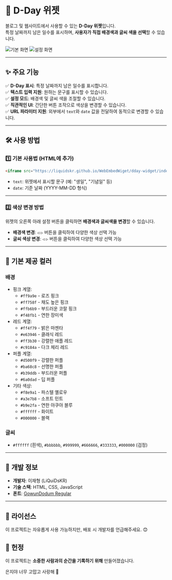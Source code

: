 # 📆 D-Day 위젯

블로그 및 웹사이트에서 사용할 수 있는 **D-Day 위젯**입니다.  
특정 날짜까지 남은 일수를 표시하며, **사용자가 직접 배경색과 글씨 색을 선택**할 수 있습니다.

![기본 화면](https://liquidskr.github.io/WebEmbedWiget/dday-widget/preview/idle.png)
![설정 화면](https://liquidskr.github.io/WebEmbedWiget/dday-widget/preview/setting.png)

---

## ✨ 주요 기능

✅ **D-Day 표시**: 특정 날짜까지 남은 일수를 표시합니다.  
✅ **텍스트 입력 지원**: 원하는 문구를 표시할 수 있습니다.  
✅ **설정 모드**: 배경색 및 글씨 색을 조절할 수 있습니다.  
✅ **직관적인 UI**: 간단한 버튼 조작으로 색상을 변경할 수 있습니다.  
✅ **URL 파라미터 지원**: 외부에서 `text`와 `date` 값을 전달하여 동적으로 변경할 수 있습니다.  

---

## 🛠️ 사용 방법

### 1️⃣ 기본 사용법 (HTML에 추가)
```html
<iframe src="https://liquidskr.github.io/WebEmbedWiget/dday-widget/index.html?text=생일&date=2025-05-31" width="200" height="200" style="border:none;"></iframe>
```

- `text`: 위젯에서 표시할 문구 (예: "생일", "기념일" 등)
- `date`: 기준 날짜 (YYYY-MM-DD 형식)

---

### 2️⃣ 색상 변경 방법
위젯의 오른쪽 아래 설정 버튼을 클릭하면 **배경색과 글씨색을 변경**할 수 있습니다.

- **배경색 변경**: `◁` `▷` 버튼을 클릭하여 다양한 색상 선택 가능
- **글씨 색상 변경**: `◁` `▷` 버튼을 클릭하여 다양한 색상 선택 가능

---

## 🎨 기본 제공 컬러

### 배경
- 핑크 계열:
  - `#ff9a9e` - 로즈 핑크
  - `#ff758f` - 채도 높은 핑크
  - `#ffb6b9` - 부드러운 코랄 핑크
  - `#f48fb1` - 연한 장미색
- 레드 계열:
  - `#ff4f79` - 밝은 마젠타
  - `#e63946` - 클래식 레드
  - `#ff3b30` - 강렬한 애플 레드
  - `#c9184a` - 다크 체리 레드
- 퍼플 계열:
  - `#d500f9` - 강렬한 퍼플
  - `#ba68c8` - 선명한 퍼플
  - `#b39ddb` - 부드러운 퍼플
  - `#6a0dad` - 딥 퍼플
- 기타 색상:
  - `#f8e9a1` - 파스텔 옐로우
  - `#a3e7b8` - 소프트 민트
  - `#b9e2fa` - 연한 아쿠아 블루
  - `#ffffff` - 화이트
  - `#000000` - 블랙
### 글씨
- `#ffffff` (흰색), `#bbbbbb`, `#999999`, `#666666`, `#333333`, `#000000` (검정)

---

## 🚀 개발 정보

- **개발자**: 이재형 (LiQuiDsKR)
- **기술 스택**: HTML, CSS, JavaScript
- **폰트**: [GowunDodum Regular](https://noonnu.cc/font_page/734)

---

## 📜 라이선스
이 프로젝트는 자유롭게 사용 가능하지만, 배포 시 개발자를 언급해주세요. 😊

## 💌 헌정
이 프로젝트는 **소중한 사람과의 순간을 기록하기 위해** 만들어졌습니다.

은지야 너무 고맙고 사랑해 💖